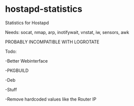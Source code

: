 hostapd-statistics
==================

Statistics for Hostapd


Needs: socat, nmap, arp, inotifywait, vnstat, iw, sensors, awk

PROBABLY INCOMPATIBLE WITH LOGROTATE

Todo:

-Better Webinterface

-PKGBUILD

-Deb

-Stuff

-Remove hardcoded values like the Router IP
